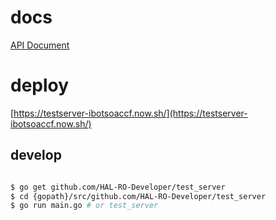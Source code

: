 # docs

[API Document](https://documenter.getpostman.com/view/1488611/RWEatgL1)

# deploy

[https://testserver-ibotsoaccf.now.sh/](https://testserver-ibotsoaccf.now.sh/)

## develop

```sh

$ go get github.com/HAL-RO-Developer/test_server
$ cd {gopath}/src/github.com/HAL-RO-Developer/test_server
$ go run main.go # or test_server

```